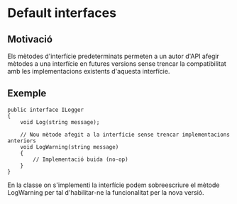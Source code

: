 # Default interfaces
## Motivació
Els mètodes d'interfície predeterminats permeten a un autor d'API afegir mètodes a una interfície en futures versions sense trencar la compatibilitat amb les implementacions existents d'aquesta interfície.
## Exemple
```CSharp
public interface ILogger
{
    void Log(string message);

    // Nou mètode afegit a la interfície sense trencar implementacions anteriors
    void LogWarning(string message)
    {
        // Implementació buida (no-op)
    }
}
```
En la classe on s'implementi la interfície podem sobreescriure el mètode LogWarning per tal d'habilitar-ne la funcionalitat per la nova versió.
